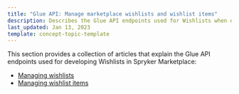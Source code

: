 ```yaml
---
title: "Glue API: Manage marketplace wishlists and wishlist items"
description: Describes the Glue API endpoints used for Wishlists when developing in Spryker Marketplace
last_updated: Jan 13, 2023
template: concept-topic-template
---
```


This section provides a collection of articles that explain the Glue API endpoints used for developing Wishlists in Spryker Marketplace:
* [Managing wishlists](/docs/marketplace/dev/glue-api-guides/{{page.version}}/wishlists/managing-wishlists.html)
* [Managing wishlist items](/docs/marketplace/dev/glue-api-guides/{{page.version}}/wishlists/managing-wishlist-items.html)
